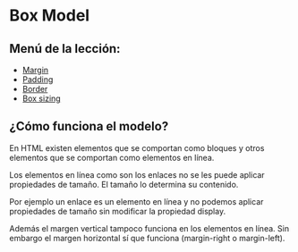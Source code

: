 # Box Model

## Menú de la lección:

- [Margin](margin.md)
- [Padding](padding.md)
- [Border](border.md)
- [Box sizing](box-sizing.md)

## ¿Cómo funciona el modelo?

En HTML existen elementos que se comportan como bloques y otros elementos que se comportan como elementos en línea.

Los elementos en línea como son los enlaces no se les puede aplicar propiedades de tamaño. El tamaño lo determina su contenido.

Por ejemplo un enlace es un elemento en línea y no podemos aplicar propiedades de tamaño sin modificar la propiedad display.

Además el margen vertical tampoco funciona en los elementos en línea. Sin embargo el margen horizontal sí que funciona (margin-right o margin-left).
